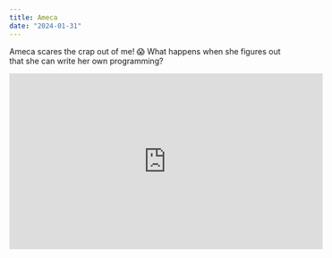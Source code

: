```yaml
---
title: Ameca
date: "2024-01-31"
---
```


Ameca scares the crap out of me! 😱  What happens when she figures out that she can write her own programming? 

<iframe width="560" height="315" src="https://www.youtube.com/embed/nnboHTfYsfk?si=ki5hyNusMjC5VxnC" title="YouTube video player" frameborder="0" allow="accelerometer; autoplay; clipboard-write; encrypted-media; gyroscope; picture-in-picture; web-share" allowfullscreen></iframe>
